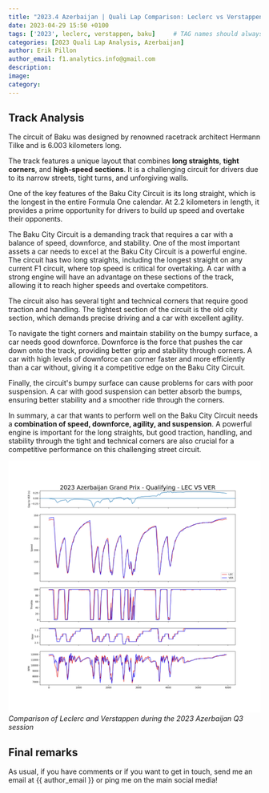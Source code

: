 ```yaml
---
title: "2023.4 Azerbaijan | Quali Lap Comparison: Leclerc vs Verstappen"
date: 2023-04-29 15:50 +0100
tags: ['2023', leclerc, verstappen, baku]     # TAG names should always be lowercase
categories: [2023 Quali Lap Analysis, Azerbaijan]
author: Erik Pillon
author_email: f1.analytics.info@gmail.com
description:
image:
category:
---
```


## Track Analysis

The circuit of Baku was designed by renowned racetrack architect Hermann Tilke and is 6.003 kilometers long.

The track features a unique layout that combines **long straights**, **tight corners**, and **high-speed sections**. It is a challenging circuit for drivers due to its narrow streets, tight turns, and unforgiving walls.

One of the key features of the Baku City Circuit is its long straight, which is the longest in the entire Formula One calendar. At 2.2 kilometers in length, it provides a prime opportunity for drivers to build up speed and overtake their opponents.

The Baku City Circuit is a demanding track that requires a car with a balance of speed, downforce, and stability. One of the most important assets a car needs to excel at the Baku City Circuit is a powerful engine. The circuit has two long straights, including the longest straight on any current F1 circuit, where top speed is critical for overtaking. A car with a strong engine will have an advantage on these sections of the track, allowing it to reach higher speeds and overtake competitors.

The circuit also has several tight and technical corners that require good traction and handling. The tightest section of the circuit is the old city section, which demands precise driving and a car with excellent agility.

To navigate the tight corners and maintain stability on the bumpy surface, a car needs good downforce. Downforce is the force that pushes the car down onto the track, providing better grip and stability through corners. A car with high levels of downforce can corner faster and more efficiently than a car without, giving it a competitive edge on the Baku City Circuit.

Finally, the circuit's bumpy surface can cause problems for cars with poor suspension. A car with good suspension can better absorb the bumps, ensuring better stability and a smoother ride through the corners.

In summary, a car that wants to perform well on the Baku City Circuit needs a **combination of speed, downforce, agility, and suspension**. A powerful engine is important for the long straights, but good traction, handling, and stability through the tight and technical corners are also crucial for a competitive performance on this challenging street circuit.

![Qualification Lap Comparison](/assets/img/2023AzerbaijanGrandPrix-Qualifying-LECVSVER.png)
_Comparison of Leclerc and Verstappen during the 2023 Azerbaijan Q3 session_

## Final remarks
As usual, if you have comments or if you want to get in touch, send me an email at {{ author_email }} or ping me on the main social media!
